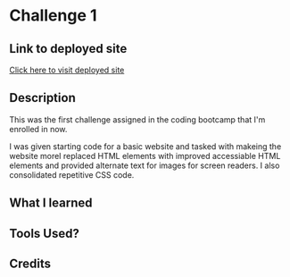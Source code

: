# Challenge 1

## Link to deployed site
[Click here to visit deployed site](https://mthomsn.github.io/challenge-1/)

## Description
This was the first challenge assigned in the coding bootcamp that I'm enrolled in now.

I was given starting code for a basic website and tasked with makeing the website moreI replaced HTML elements with improved accessiable HTML elements and provided alternate text for images for screen readers. I also consolidated repetitive CSS code.

## What I learned

## Tools Used?

## Credits